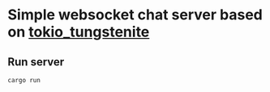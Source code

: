 # Simple websocket chat server based on [tokio_tungstenite](https://github.com/snapview/tokio-tungstenite/tree/master)

## Run server

```shell
cargo run
```